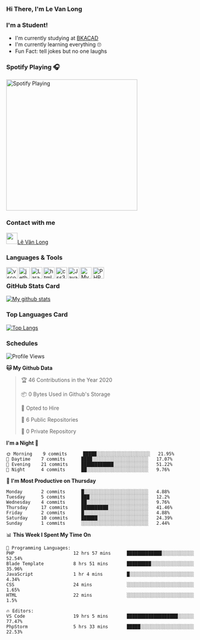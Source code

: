 ### Hi There, I'm Le Van Long 

### I'm a Student!
- I'm currently studying at [BKACAD](https://bkacad.edu.vn/)
- I'm currently learning everything 🙄
- Fun Fact: tell jokes but no one laughs

### Spotify Playing 🎧
[<img src="https://spotify-readme.hiiamlongdz.vercel.app/api/spotify-playing" alt="Spotify Playing" width="350" />](https://open.spotify.com/playlist/37i9dQZF1DX1e2VSJFudND)


### Contact with me

[<img src="https://img.icons8.com/dusk/64/000000/facebook-new--v2.png" width="30px"/>Lê Văn Long](https://www.facebook.com/HiiamLongdzz)

### Languages & Tools
<img align="left" alt="vscode" src="https://img.icons8.com/dusk/64/000000/visual-studio-code-2019.png" width="30px"/>
<img align="left" alt="jetbrain" src="https://camo.githubusercontent.com/8268dcfb76697dd53286590ec9b4385d7a0b89ce/68747470733a2f2f63646e2e6a7364656c6976722e6e65742f6e706d2f73696d706c652d69636f6e734076332f69636f6e732f6a6574627261696e732e737667" width="30px"/>
<img align="left" alt="Laravel" src="https://img.icons8.com/ios/50/000000/laravel.png" width="30px"/>
<img align="left" alt="html5" src="https://img.icons8.com/dusk/64/000000/html-5.png" width="30px"/>
<img align="left" alt="css3" src="https://img.icons8.com/dusk/64/000000/css3.png" width="30px"/>
<img align="left" alt="JavaScript" src="https://img.icons8.com/dusk/64/000000/javascript.png" width="30px"/>
<img align="left" alt="MySQL" src="https://img.icons8.com/ios-filled/50/000000/mysql-logo.png" width="30px"/>
<img align="left" alt="PHP" src="https://img.icons8.com/dusk/64/000000/php-logo.png" width="30px"/>

<br />

### GitHub Stats Card
[![My github stats](https://github-readme-stats.vercel.app/api?username=HiiamLongdz&show_icons=true)](https://github-readme-stats.vercel.app/api?username=HiiamLongdz&show_icons=true)

### Top Languages Card
[![Top Langs](https://github-readme-stats.vercel.app/api/top-langs/?username=HiiamLongdz&layout=compact)](https://github-readme-stats.vercel.app/api/top-langs/?username=HiiamLongdz&layout=compact)

### Schedules
<!--START_SECTION:waka-->
![Profile Views](http://img.shields.io/badge/Profile%20Views-168-blue)

**🐱 My Github Data** 

> 🏆 46 Contributions in the Year 2020
 > 
> 📦 0 Bytes Used in Github's Storage 
 > 
> 💼 Opted to Hire
 > 
> 📜 6 Public Repositories
 > 
> 🔑 0 Private Repository 
 > 
**I'm a Night 🦉** 

```text
🌞 Morning    9 commits      █████░░░░░░░░░░░░░░░░░░░░   21.95% 
🌆 Daytime    7 commits      ████░░░░░░░░░░░░░░░░░░░░░   17.07% 
🌃 Evening    21 commits     ████████████░░░░░░░░░░░░░   51.22% 
🌙 Night      4 commits      ██░░░░░░░░░░░░░░░░░░░░░░░   9.76%

```
📅 **I'm Most Productive on Thursday** 

```text
Monday       2 commits      █░░░░░░░░░░░░░░░░░░░░░░░░   4.88% 
Tuesday      5 commits      ███░░░░░░░░░░░░░░░░░░░░░░   12.2% 
Wednesday    4 commits      ██░░░░░░░░░░░░░░░░░░░░░░░   9.76% 
Thursday     17 commits     ██████████░░░░░░░░░░░░░░░   41.46% 
Friday       2 commits      █░░░░░░░░░░░░░░░░░░░░░░░░   4.88% 
Saturday     10 commits     ██████░░░░░░░░░░░░░░░░░░░   24.39% 
Sunday       1 commits      ░░░░░░░░░░░░░░░░░░░░░░░░░   2.44%

```


📊 **This Week I Spent My Time On** 

```text
💬 Programming Languages: 
PHP                      12 hrs 57 mins      █████████████░░░░░░░░░░░░   52.54% 
Blade Template           8 hrs 51 mins       █████████░░░░░░░░░░░░░░░░   35.96% 
JavaScript               1 hr 4 mins         █░░░░░░░░░░░░░░░░░░░░░░░░   4.34% 
CSS                      24 mins             ░░░░░░░░░░░░░░░░░░░░░░░░░   1.65% 
HTML                     22 mins             ░░░░░░░░░░░░░░░░░░░░░░░░░   1.5%

🔥 Editors: 
VS Code                  19 hrs 5 mins       ███████████████████░░░░░░   77.47% 
PhpStorm                 5 hrs 33 mins       █████░░░░░░░░░░░░░░░░░░░░   22.53%

```


<!--END_SECTION:waka-->
